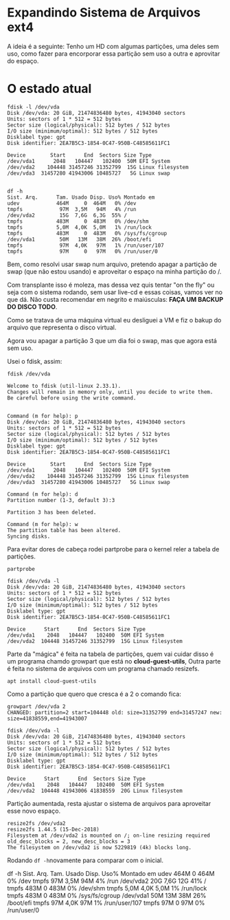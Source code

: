 # Expandindo Sistema de Arquivos ext4

A ideia é a seguinte:
Tenho um HD com algumas partições, uma deles sem uso, como fazer para encorporar essa partição sem uso a outra e aprovitar do espaço.

# O estado atual
```
fdisk -l /dev/vda
Disk /dev/vda: 20 GiB, 21474836480 bytes, 41943040 sectors
Units: sectors of 1 * 512 = 512 bytes
Sector size (logical/physical): 512 bytes / 512 bytes
I/O size (minimum/optimal): 512 bytes / 512 bytes
Disklabel type: gpt
Disk identifier: 2EA7B5C3-1854-0C47-950B-C48585611FC1

Device        Start      End  Sectors Size Type
/dev/vda1      2048   104447   102400  50M EFI System
/dev/vda2    104448 31457246 31352799  15G Linux filesystem
/dev/vda3  31457280 41943006 10485727   5G Linux swap


df -h
Sist. Arq.      Tam. Usado Disp. Uso% Montado em
udev            464M     0  464M   0% /dev
tmpfs            97M  3,5M   94M   4% /run
/dev/vda2        15G  7,6G  6,3G  55% /
tmpfs           483M     0  483M   0% /dev/shm
tmpfs           5,0M  4,0K  5,0M   1% /run/lock
tmpfs           483M     0  483M   0% /sys/fs/cgroup
/dev/vda1        50M   13M   38M  26% /boot/efi
tmpfs            97M  4,0K   97M   1% /run/user/107
tmpfs            97M     0   97M   0% /run/user/0

```

Bem, como resolvi usar swap num arquivo, pretendo apagar a partição de swap (que não estou usando) e
aproveitar o espaço na minha partição do /.

Com transplante isso é moleza, mas dessa vez quis tentar "on the fly" ou seja com o sistema rodando, sem usar live-cd e essas coisas, vamos ver no que dá.
Não custa recomendar em negrito e maiúsculas: **FAÇA UM BACKUP DO DISCO TODO**.

Como se tratava de uma máquina virtual eu desliguei a VM e fiz o bakup do arquivo que representa o disco virtual.

Agora vou apagar a partição 3 que um dia foi o swap, mas que agora está sem uso.

Usei o fdisk, assim:
```
fdisk /dev/vda

Welcome to fdisk (util-linux 2.33.1).
Changes will remain in memory only, until you decide to write them.
Be careful before using the write command.


Command (m for help): p
Disk /dev/vda: 20 GiB, 21474836480 bytes, 41943040 sectors
Units: sectors of 1 * 512 = 512 bytes
Sector size (logical/physical): 512 bytes / 512 bytes
I/O size (minimum/optimal): 512 bytes / 512 bytes
Disklabel type: gpt
Disk identifier: 2EA7B5C3-1854-0C47-950B-C48585611FC1

Device        Start      End  Sectors Size Type
/dev/vda1      2048   104447   102400  50M EFI System
/dev/vda2    104448 31457246 31352799  15G Linux filesystem
/dev/vda3  31457280 41943006 10485727   5G Linux swap

Command (m for help): d
Partition number (1-3, default 3):3

Partition 3 has been deleted.

Command (m for help): w
The partition table has been altered.
Syncing disks.
```

Para evitar dores de cabeça rodei partprobe para o kernel reler a tabela de partições.
```
partprobe

fdisk /dev/vda -l
Disk /dev/vda: 20 GiB, 21474836480 bytes, 41943040 sectors
Units: sectors of 1 * 512 = 512 bytes
Sector size (logical/physical): 512 bytes / 512 bytes
I/O size (minimum/optimal): 512 bytes / 512 bytes
Disklabel type: gpt
Disk identifier: 2EA7B5C3-1854-0C47-950B-C48585611FC1

Device      Start      End  Sectors Size Type
/dev/vda1    2048   104447   102400  50M EFI System
/dev/vda2  104448 31457246 31352799  15G Linux filesystem
```

Parte da "mágica" é feita na tabela de partições, quem vai cuidar disso é um programa chamdo growpart que está no **cloud-guest-utils**,
Outra parte é feita no sistema de arquivos com um programa chamado resizefs.

```
apt install cloud-guest-utils
```

Como a partição que quero que cresca é a 2 o comando fica:
```
growpart /dev/vda 2
CHANGED: partition=2 start=104448 old: size=31352799 end=31457247 new: size=41838559,end=41943007

fdisk /dev/vda -l
Disk /dev/vda: 20 GiB, 21474836480 bytes, 41943040 sectors
Units: sectors of 1 * 512 = 512 bytes
Sector size (logical/physical): 512 bytes / 512 bytes
I/O size (minimum/optimal): 512 bytes / 512 bytes
Disklabel type: gpt
Disk identifier: 2EA7B5C3-1854-0C47-950B-C48585611FC1

Device      Start      End  Sectors Size Type
/dev/vda1    2048   104447   102400  50M EFI System
/dev/vda2  104448 41943006 41838559  20G Linux filesystem
```

Partição aumentada, resta ajustar o sistema de arquivos para aproveitar esse novo espaço.

```
resize2fs /dev/vda2
resize2fs 1.44.5 (15-Dec-2018)
Filesystem at /dev/vda2 is mounted on /; on-line resizing required
old_desc_blocks = 2, new_desc_blocks = 3
The filesystem on /dev/vda2 is now 5229819 (4k) blocks long.
```

Rodando `df -h`novamente para comparar com o inicial.

df -h
Sist. Arq.      Tam. Usado Disp. Uso% Montado em
udev            464M     0  464M   0% /dev
tmpfs            97M  3,5M   94M   4% /run
/dev/vda2        20G  7,6G   12G  41% /
tmpfs           483M     0  483M   0% /dev/shm
tmpfs           5,0M  4,0K  5,0M   1% /run/lock
tmpfs           483M     0  483M   0% /sys/fs/cgroup
/dev/vda1        50M   13M   38M  26% /boot/efi
tmpfs            97M  4,0K   97M   1% /run/user/107
tmpfs            97M     0   97M   0% /run/user/0




